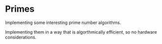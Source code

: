 # Primes

Implementing some interesting prime number algorithms.

Implementing them in a way that is algorthmically efficient, so no hardware considerations.
